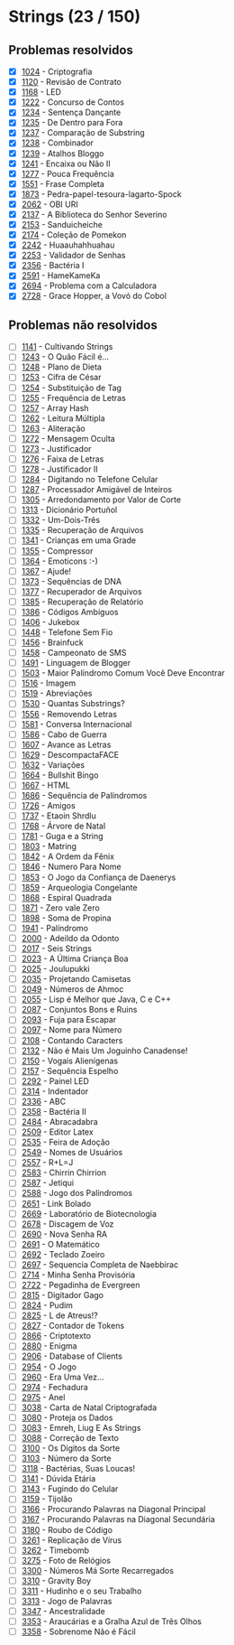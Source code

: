 # Strings (23 / 150)

## Problemas resolvidos

- [x]  [1024](https://www.beecrowd.com.br/repository/UOJ_1024.html) - Criptografia
- [x]  [1120](https://www.beecrowd.com.br/repository/UOJ_1120.html) - Revisão de Contrato
- [x]  [1168](https://www.beecrowd.com.br/repository/UOJ_1168.html) - LED
- [x]  [1222](https://www.beecrowd.com.br/repository/UOJ_1222.html) - Concurso de Contos
- [x]  [1234](https://www.beecrowd.com.br/repository/UOJ_1234.html) - Sentença Dançante
- [x]  [1235](https://www.beecrowd.com.br/repository/UOJ_1235.html) - De Dentro para Fora
- [x]  [1237](https://www.beecrowd.com.br/repository/UOJ_1237.html) - Comparação de Substring
- [x]  [1238](https://www.beecrowd.com.br/repository/UOJ_1238.html) - Combinador
- [x]  [1239](https://www.beecrowd.com.br/repository/UOJ_1239.html) - Atalhos Bloggo
- [x]  [1241](https://www.beecrowd.com.br/repository/UOJ_1241.html) - Encaixa ou Não II
- [x]  [1277](https://www.beecrowd.com.br/repository/UOJ_1277.html) - Pouca Frequência
- [x]  [1551](https://www.beecrowd.com.br/repository/UOJ_1551.html) - Frase Completa
- [x]  [1873](https://www.beecrowd.com.br/repository/UOJ_1873.html) - Pedra-papel-tesoura-lagarto-Spock
- [x]  [2062](https://www.beecrowd.com.br/repository/UOJ_2062.html) - OBI URI
- [x]  [2137](https://www.beecrowd.com.br/repository/UOJ_2137.html) - A Biblioteca do Senhor Severino
- [x]  [2153](https://www.beecrowd.com.br/repository/UOJ_2153.html) - Sanduicheiche
- [x]  [2174](https://www.beecrowd.com.br/repository/UOJ_2174.html) - Coleção de Pomekon
- [x]  [2242](https://www.beecrowd.com.br/repository/UOJ_2242.html) - Huaauhahhuahau
- [x]  [2253](https://www.beecrowd.com.br/repository/UOJ_2253.html) - Validador de Senhas
- [x]  [2356](https://www.beecrowd.com.br/repository/UOJ_2356.html) - Bactéria I
- [x]  [2591](https://www.beecrowd.com.br/repository/UOJ_2591.html) - HameKameKa
- [x]  [2694](https://www.beecrowd.com.br/repository/UOJ_2694.html) - Problema com a Calculadora
- [x]  [2728](https://www.beecrowd.com.br/repository/UOJ_2728.html) - Grace Hopper, a Vovó do Cobol

## Problemas não resolvidos

- [ ]  [1141](https://www.beecrowd.com.br/repository/UOJ_1141.html) - Cultivando Strings
- [ ]  [1243](https://www.beecrowd.com.br/repository/UOJ_1243.html) - O Quão Fácil é...
- [ ]  [1248](https://www.beecrowd.com.br/repository/UOJ_1248.html) - Plano de Dieta
- [ ]  [1253](https://www.beecrowd.com.br/repository/UOJ_1253.html) - Cifra de César
- [ ]  [1254](https://www.beecrowd.com.br/repository/UOJ_1254.html) - Substituição de Tag
- [ ]  [1255](https://www.beecrowd.com.br/repository/UOJ_1255.html) - Frequência de Letras
- [ ]  [1257](https://www.beecrowd.com.br/repository/UOJ_1257.html) - Array Hash
- [ ]  [1262](https://www.beecrowd.com.br/repository/UOJ_1262.html) - Leitura Múltipla
- [ ]  [1263](https://www.beecrowd.com.br/repository/UOJ_1263.html) - Aliteração
- [ ]  [1272](https://www.beecrowd.com.br/repository/UOJ_1272.html) - Mensagem Oculta
- [ ]  [1273](https://www.beecrowd.com.br/repository/UOJ_1273.html) - Justificador
- [ ]  [1276](https://www.beecrowd.com.br/repository/UOJ_1276.html) - Faixa de Letras
- [ ]  [1278](https://www.beecrowd.com.br/repository/UOJ_1278.html) - Justificador II
- [ ]  [1284](https://www.beecrowd.com.br/repository/UOJ_1284.html) - Digitando no Telefone Celular
- [ ]  [1287](https://www.beecrowd.com.br/repository/UOJ_1287.html) - Processador Amigável de Inteiros
- [ ]  [1305](https://www.beecrowd.com.br/repository/UOJ_1305.html) - Arredondamento por Valor de Corte
- [ ]  [1313](https://www.beecrowd.com.br/repository/UOJ_1313.html) - Dicionário Portuñol
- [ ]  [1332](https://www.beecrowd.com.br/repository/UOJ_1332.html) - Um-Dois-Três
- [ ]  [1335](https://www.beecrowd.com.br/repository/UOJ_1335.html) - Recuperação de Arquivos
- [ ]  [1341](https://www.beecrowd.com.br/repository/UOJ_1341.html) - Crianças em uma Grade
- [ ]  [1355](https://www.beecrowd.com.br/repository/UOJ_1355.html) - Compressor
- [ ]  [1364](https://www.beecrowd.com.br/repository/UOJ_1364.html) - Emoticons :-)
- [ ]  [1367](https://www.beecrowd.com.br/repository/UOJ_1367.html) - Ajude!
- [ ]  [1373](https://www.beecrowd.com.br/repository/UOJ_1373.html) - Sequências de DNA
- [ ]  [1377](https://www.beecrowd.com.br/repository/UOJ_1377.html) - Recuperador de Arquivos
- [ ]  [1385](https://www.beecrowd.com.br/repository/UOJ_1385.html) - Recuperação de Relatório
- [ ]  [1386](https://www.beecrowd.com.br/repository/UOJ_1386.html) - Códigos Ambíguos
- [ ]  [1406](https://www.beecrowd.com.br/repository/UOJ_1406.html) - Jukebox
- [ ]  [1448](https://www.beecrowd.com.br/repository/UOJ_1448.html) - Telefone Sem Fio
- [ ]  [1456](https://www.beecrowd.com.br/repository/UOJ_1456.html) - Brainfuck
- [ ]  [1458](https://www.beecrowd.com.br/repository/UOJ_1458.html) - Campeonato de SMS
- [ ]  [1491](https://www.beecrowd.com.br/repository/UOJ_1491.html) - Linguagem de Blogger
- [ ]  [1503](https://www.beecrowd.com.br/repository/UOJ_1503.html) - Maior Palíndromo Comum Você Deve Encontrar
- [ ]  [1516](https://www.beecrowd.com.br/repository/UOJ_1516.html) - Imagem
- [ ]  [1519](https://www.beecrowd.com.br/repository/UOJ_1519.html) - Abreviações
- [ ]  [1530](https://www.beecrowd.com.br/repository/UOJ_1530.html) - Quantas Substrings?
- [ ]  [1556](https://www.beecrowd.com.br/repository/UOJ_1556.html) - Removendo Letras
- [ ]  [1581](https://www.beecrowd.com.br/repository/UOJ_1581.html) - Conversa Internacional
- [ ]  [1586](https://www.beecrowd.com.br/repository/UOJ_1586.html) - Cabo de Guerra
- [ ]  [1607](https://www.beecrowd.com.br/repository/UOJ_1607.html) - Avance as Letras
- [ ]  [1629](https://www.beecrowd.com.br/repository/UOJ_1629.html) - DescompactaFACE
- [ ]  [1632](https://www.beecrowd.com.br/repository/UOJ_1632.html) - Variações
- [ ]  [1664](https://www.beecrowd.com.br/repository/UOJ_1664.html) - Bullshit Bingo
- [ ]  [1667](https://www.beecrowd.com.br/repository/UOJ_1667.html) - HTML
- [ ]  [1686](https://www.beecrowd.com.br/repository/UOJ_1686.html) - Sequência de Palíndromos
- [ ]  [1726](https://www.beecrowd.com.br/repository/UOJ_1726.html) - Amigos
- [ ]  [1737](https://www.beecrowd.com.br/repository/UOJ_1737.html) - Etaoin Shrdlu
- [ ]  [1768](https://www.beecrowd.com.br/repository/UOJ_1768.html) - Árvore de Natal
- [ ]  [1781](https://www.beecrowd.com.br/repository/UOJ_1781.html) - Guga e a String
- [ ]  [1803](https://www.beecrowd.com.br/repository/UOJ_1803.html) - Matring
- [ ]  [1842](https://www.beecrowd.com.br/repository/UOJ_1842.html) - A Ordem da Fênix
- [ ]  [1846](https://www.beecrowd.com.br/repository/UOJ_1846.html) - Numero Para Nome
- [ ]  [1853](https://www.beecrowd.com.br/repository/UOJ_1853.html) - O Jogo da Confiança de Daenerys
- [ ]  [1859](https://www.beecrowd.com.br/repository/UOJ_1859.html) - Arqueologia Congelante
- [ ]  [1868](https://www.beecrowd.com.br/repository/UOJ_1868.html) - Espiral Quadrada
- [ ]  [1871](https://www.beecrowd.com.br/repository/UOJ_1871.html) - Zero vale Zero
- [ ]  [1898](https://www.beecrowd.com.br/repository/UOJ_1898.html) - Soma de Propina
- [ ]  [1941](https://www.beecrowd.com.br/repository/UOJ_1941.html) - Palíndromo
- [ ]  [2000](https://www.beecrowd.com.br/repository/UOJ_2000.html) - Adeildo da Odonto
- [ ]  [2017](https://www.beecrowd.com.br/repository/UOJ_2017.html) - Seis Strings
- [ ]  [2023](https://www.beecrowd.com.br/repository/UOJ_2023.html) - A Última Criança Boa
- [ ]  [2025](https://www.beecrowd.com.br/repository/UOJ_2025.html) - Joulupukki
- [ ]  [2035](https://www.beecrowd.com.br/repository/UOJ_2035.html) - Projetando Camisetas
- [ ]  [2049](https://www.beecrowd.com.br/repository/UOJ_2049.html) - Números de Ahmoc
- [ ]  [2055](https://www.beecrowd.com.br/repository/UOJ_2055.html) - Lisp é Melhor que Java, C e C++
- [ ]  [2087](https://www.beecrowd.com.br/repository/UOJ_2087.html) - Conjuntos Bons e Ruins
- [ ]  [2093](https://www.beecrowd.com.br/repository/UOJ_2093.html) - Fuja para Escapar
- [ ]  [2097](https://www.beecrowd.com.br/repository/UOJ_2097.html) - Nome para Número
- [ ]  [2108](https://www.beecrowd.com.br/repository/UOJ_2108.html) - Contando Caracters
- [ ]  [2132](https://www.beecrowd.com.br/repository/UOJ_2132.html) - Não é Mais Um Joguinho Canadense!
- [ ]  [2150](https://www.beecrowd.com.br/repository/UOJ_2150.html) - Vogais Alienígenas
- [ ]  [2157](https://www.beecrowd.com.br/repository/UOJ_2157.html) - Sequência Espelho
- [ ]  [2292](https://www.beecrowd.com.br/repository/UOJ_2292.html) - Painel LED
- [ ]  [2314](https://www.beecrowd.com.br/repository/UOJ_2314.html) - Indentador
- [ ]  [2336](https://www.beecrowd.com.br/repository/UOJ_2336.html) - ABC
- [ ]  [2358](https://www.beecrowd.com.br/repository/UOJ_2358.html) - Bactéria II
- [ ]  [2484](https://www.beecrowd.com.br/repository/UOJ_2484.html) - Abracadabra
- [ ]  [2509](https://www.beecrowd.com.br/repository/UOJ_2509.html) - Editor Latex
- [ ]  [2535](https://www.beecrowd.com.br/repository/UOJ_2535.html) - Feira de Adoção
- [ ]  [2549](https://www.beecrowd.com.br/repository/UOJ_2549.html) - Nomes de Usuários
- [ ]  [2557](https://www.beecrowd.com.br/repository/UOJ_2557.html) - R+L=J
- [ ]  [2583](https://www.beecrowd.com.br/repository/UOJ_2583.html) - Chirrin Chirrion
- [ ]  [2587](https://www.beecrowd.com.br/repository/UOJ_2587.html) - Jetiqui
- [ ]  [2588](https://www.beecrowd.com.br/repository/UOJ_2588.html) - Jogo dos Palíndromos
- [ ]  [2651](https://www.beecrowd.com.br/repository/UOJ_2651.html) - Link Bolado
- [ ]  [2669](https://www.beecrowd.com.br/repository/UOJ_2669.html) - Laboratório de Biotecnologia
- [ ]  [2678](https://www.beecrowd.com.br/repository/UOJ_2678.html) - Discagem de Voz
- [ ]  [2690](https://www.beecrowd.com.br/repository/UOJ_2690.html) - Nova Senha RA
- [ ]  [2691](https://www.beecrowd.com.br/repository/UOJ_2691.html) - O Matemático
- [ ]  [2692](https://www.beecrowd.com.br/repository/UOJ_2692.html) - Teclado Zoeiro
- [ ]  [2697](https://www.beecrowd.com.br/repository/UOJ_2697.html) - Sequencia Completa de Naebbirac
- [ ]  [2714](https://www.beecrowd.com.br/repository/UOJ_2714.html) - Minha Senha Provisória
- [ ]  [2722](https://www.beecrowd.com.br/repository/UOJ_2722.html) - Pegadinha de Evergreen
- [ ]  [2815](https://www.beecrowd.com.br/repository/UOJ_2815.html) - Digitador Gago
- [ ]  [2824](https://www.beecrowd.com.br/repository/UOJ_2824.html) - Pudim
- [ ]  [2825](https://www.beecrowd.com.br/repository/UOJ_2825.html) - L de Atreus!?
- [ ]  [2827](https://www.beecrowd.com.br/repository/UOJ_2827.html) - Contador de Tokens
- [ ]  [2866](https://www.beecrowd.com.br/repository/UOJ_2866.html) - Criptotexto
- [ ]  [2880](https://www.beecrowd.com.br/repository/UOJ_2880.html) - Enigma
- [ ]  [2906](https://www.beecrowd.com.br/repository/UOJ_2906.html) - Database of Clients
- [ ]  [2954](https://www.beecrowd.com.br/repository/UOJ_2954.html) - O Jogo
- [ ]  [2960](https://www.beecrowd.com.br/repository/UOJ_2960.html) - Era Uma Vez…
- [ ]  [2974](https://www.beecrowd.com.br/repository/UOJ_2974.html) - Fechadura
- [ ]  [2975](https://www.beecrowd.com.br/repository/UOJ_2975.html) - Anel
- [ ]  [3038](https://www.beecrowd.com.br/repository/UOJ_3038.html) - Carta de Natal Criptografada
- [ ]  [3080](https://www.beecrowd.com.br/repository/UOJ_3080.html) - Proteja os Dados
- [ ]  [3083](https://www.beecrowd.com.br/repository/UOJ_3083.html) - Emreh, Liug E As Strings
- [ ]  [3088](https://www.beecrowd.com.br/repository/UOJ_3088.html) - Correção de Texto
- [ ]  [3100](https://www.beecrowd.com.br/repository/UOJ_3100.html) - Os Dígitos da Sorte
- [ ]  [3103](https://www.beecrowd.com.br/repository/UOJ_3103.html) - Número da Sorte
- [ ]  [3118](https://www.beecrowd.com.br/repository/UOJ_3118.html) - Bactérias, Suas Loucas!
- [ ]  [3141](https://www.beecrowd.com.br/repository/UOJ_3141.html) - Dúvida Etária
- [ ]  [3143](https://www.beecrowd.com.br/repository/UOJ_3143.html) - Fugindo do Celular
- [ ]  [3159](https://www.beecrowd.com.br/repository/UOJ_3159.html) - Tijolão
- [ ]  [3166](https://www.beecrowd.com.br/repository/UOJ_3166.html) - Procurando Palavras na Diagonal Principal
- [ ]  [3167](https://www.beecrowd.com.br/repository/UOJ_3167.html) - Procurando Palavras na Diagonal Secundária
- [ ]  [3180](https://www.beecrowd.com.br/repository/UOJ_3180.html) - Roubo de Código
- [ ]  [3261](https://www.beecrowd.com.br/repository/UOJ_3261.html) - Replicação de Vírus
- [ ]  [3262](https://www.beecrowd.com.br/repository/UOJ_3262.html) - Timebomb
- [ ]  [3275](https://www.beecrowd.com.br/repository/UOJ_3275.html) - Foto de Relógios
- [ ]  [3300](https://www.beecrowd.com.br/repository/UOJ_3300.html) - Números Má Sorte Recarregados
- [ ]  [3310](https://www.beecrowd.com.br/repository/UOJ_3310.html) - Gravity Boy
- [ ]  [3311](https://www.beecrowd.com.br/repository/UOJ_3311.html) - Hudinho e o seu Trabalho
- [ ]  [3313](https://www.beecrowd.com.br/repository/UOJ_3313.html) - Jogo de Palavras
- [ ]  [3347](https://www.beecrowd.com.br/repository/UOJ_3347.html) - Ancestralidade
- [ ]  [3353](https://www.beecrowd.com.br/repository/UOJ_3353.html) - Araucárias e a Gralha Azul de Três Olhos
- [ ]  [3358](https://www.beecrowd.com.br/repository/UOJ_3358.html) - Sobrenome Não é Fácil
